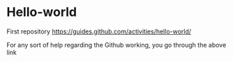 # Hello-world
First repository
https://guides.github.com/activities/hello-world/

For any sort of help regarding the Github working, you go through the above link
